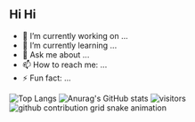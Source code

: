 ## Hi Hi

- 🔭 I’m currently working on ...
- 🌱 I’m currently learning ...
- 💬 Ask me about ...
- 📫 How to reach me: ...
- ⚡ Fun fact: ...

![Top Langs](https://github-readme-stats.vercel.app/api/top-langs/hrmdmzanuraghazra)
![Anurag's GitHub stats](https://github-readme-stats.vercel.app/apihrmdmzanuraghazra)
![visitors](https://visitor-badge.glitch.me/badgehrmdmz=page.id&left_color=blue&right_color=red)
<picture>
  <source media="(prefers-color-scheme: dark)" srcset="https://raw.githubusercontent.com/hrmdmz/hrmdmz/output/github-contribution-grid-snake-dark.svg">
  <source media="(prefers-color-scheme: light)" srcset="https://raw.githubusercontent.com/hrmdmz/hrmdmz/output/github-contribution-grid-snake.svg">
  <img alt="github contribution grid snake animation" src="https://raw.githubusercontent.com/hrmdmz/hrmdmz/output/github-contribution-grid-snake.svg">
</picture>
